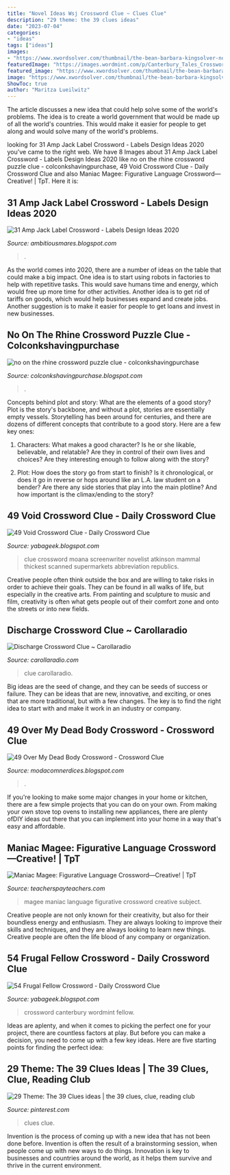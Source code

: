 ```yaml
---
title: "Novel Ideas Wsj Crossword Clue ~ Clues Clue"
description: "29 theme: the 39 clues ideas"
date: "2023-07-04"
categories:
- "ideas"
tags: ["ideas"]
images:
- "https://www.xwordsolver.com/thumbnail/the-bean-barbara-kingsolver-novel.png"
featuredImage: "https://images.wordmint.com/p/Canterbury_Tales_Crossword_226904.png"
featured_image: "https://www.xwordsolver.com/thumbnail/the-bean-barbara-kingsolver-novel.png"
image: "https://www.xwordsolver.com/thumbnail/the-bean-barbara-kingsolver-novel.png"
ShowToc: true
author: "Maritza Lueilwitz"
---
```



The article discusses a new idea that could help solve some of the world's problems. The idea is to create a world government that would be made up of all the world's countries. This would make it easier for people to get along and would solve many of the world's problems.

	

		
looking for 31 Amp Jack Label Crossword - Labels Design Ideas 2020 you've came to the right web. We have 8 Images about 31 Amp Jack Label Crossword - Labels Design Ideas 2020 like no on the rhine crossword puzzle clue - colconkshavingpurchase, 49 Void Crossword Clue - Daily Crossword Clue and also Maniac Magee: Figurative Language Crossword—Creative! | TpT. Here it is:
		
    
## 31 Amp Jack Label Crossword - Labels Design Ideas 2020

<img loading=lazy src="http://media-s3-us-east-1.ceros.com/boston-globe/images/2019/01/14/6ea5665a667776da1fd59ea59e9b7f20/speclabel-hardcheese.png" onerror="this.onerror=null;this.src='https://tse2.mm.bing.net/th?id=OIP.Z1hq59v1K2qSzekL_FS40gHaEX&amp;pid=15.1';" alt="31 Amp Jack Label Crossword - Labels Design Ideas 2020">

_Source: ambitiousmares.blogspot.com_

>. 

	

As the world comes into 2020, there are a number of ideas on the table that could make a big impact. One idea is to start using robots in factories to help with repetitive tasks. This would save humans time and energy, which would free up more time for other activities. Another idea is to get rid of tariffs on goods, which would help businesses expand and create jobs. Another suggestion is to make it easier for people to get loans and invest in new businesses.

    
## No On The Rhine Crossword Puzzle Clue - Colconkshavingpurchase

<img loading=lazy src="https://4.bp.blogspot.com/-A4rJPITOBDU/VMt5R8Vju9I/AAAAAAAAYIY/sDD8yCCer_w/s1600/Jan30FULL%2Bcopy.jpg" onerror="this.onerror=null;this.src='https://tse3.mm.bing.net/th?id=OIP.VHMDISmch8-Jxxv1eIr-qQHaHa&amp;pid=15.1';" alt="no on the rhine crossword puzzle clue - colconkshavingpurchase">

_Source: colconkshavingpurchase.blogspot.com_

>. 

	

Concepts behind plot and story: What are the elements of a good story?
Plot is the story's backbone, and without a plot, stories are essentially empty vessels. Storytelling has been around for centuries, and there are dozens of different concepts that contribute to a good story. Here are a few key ones:
1) Characters: What makes a good character? Is he or she likable, believable, and relatable? Are they in control of their own lives and choices? Are they interesting enough to follow along with the story?

2) Plot: How does the story go from start to finish? Is it chronological, or does it go in reverse or hops around like an L.A. law student on a bender? Are there any side stories that play into the main plotline? And how important is the climax/ending to the story?

    
## 49 Void Crossword Clue - Daily Crossword Clue

<img loading=lazy src="https://www.xwordsolver.com/thumbnail/the-bean-barbara-kingsolver-novel.png" onerror="this.onerror=null;this.src='https://tse1.mm.bing.net/th?id=OIP.LDGYWDdyfKrXKuC5C7W8XgHaC5&amp;pid=15.1';" alt="49 Void Crossword Clue - Daily Crossword Clue">

_Source: yabageek.blogspot.com_

>clue crossword moana screenwriter novelist atkinson mammal thickest scanned supermarkets abbreviation republics. 

	

Creative people often think outside the box and are willing to take risks in order to achieve their goals. They can be found in all walks of life, but especially in the creative arts. From painting and sculpture to music and film, creativity is often what gets people out of their comfort zone and onto the streets or into new fields.

    
## Discharge Crossword Clue ~ Carollaradio

<img loading=lazy src="https://carollaradio.com/g/000-surprising-discharge-crossword-clue-image-1024_873.jpg" onerror="this.onerror=null;this.src='https://tse3.mm.bing.net/th?id=OIP.oK031HVFTx4N6f5Z9dZamAHaGT&amp;pid=15.1';" alt="Discharge Crossword Clue ~ Carollaradio">

_Source: carollaradio.com_

>clue carollaradio. 

	

Big ideas are the seed of change, and they can be seeds of success or failure. They can be ideas that are new, innovative, and exciting, or ones that are more traditional, but with a few changes. The key is to find the right idea to start with and make it work in an industry or company.

    
## 49 Over My Dead Body Crossword - Crossword Clue

<img loading=lazy src="https://image.slidesharecdn.com/crosswordbody-110110130650-phpapp02/95/body-crossword-1-728.jpg?cb=1294665612" onerror="this.onerror=null;this.src='https://tse2.mm.bing.net/th?id=OIP.DcLBbFpANibn4B1Mtq4-LwHaKe&amp;pid=15.1';" alt="49 Over My Dead Body Crossword - Crossword Clue">

_Source: modacomnerdices.blogspot.com_

>. 

	

If you're looking to make some major changes in your home or kitchen, there are a few simple projects that you can do on your own. From making your own stove top ovens to installing new appliances, there are plenty ofDIY ideas out there that you can implement into your home in a way that's easy and affordable.

    
## Maniac Magee: Figurative Language Crossword—Creative! | TpT

<img loading=lazy src="https://ecdn.teacherspayteachers.com/thumbitem/Maniac-Magee-Figurative-Language-Crossword-Creative-1497537118/original-37031-2.jpg" onerror="this.onerror=null;this.src='https://tse3.mm.bing.net/th?id=OIP.cVTKX23VDz6NA7BRA7Xa8gHaJm&amp;pid=15.1';" alt="Maniac Magee: Figurative Language Crossword—Creative! | TpT">

_Source: teacherspayteachers.com_

>magee maniac language figurative crossword creative subject. 

	

Creative people are not only known for their creativity, but also for their boundless energy and enthusiasm. They are always looking to improve their skills and techniques, and they are always looking to learn new things. Creative people are often the life blood of any company or organization.

    
## 54 Frugal Fellow Crossword - Daily Crossword Clue

<img loading=lazy src="https://images.wordmint.com/p/Canterbury_Tales_Crossword_226904.png" onerror="this.onerror=null;this.src='https://tse2.mm.bing.net/th?id=OIP.arJg8etnDl7GispPIiWxuQHaJ1&amp;pid=15.1';" alt="54 Frugal Fellow Crossword - Daily Crossword Clue">

_Source: yabageek.blogspot.com_

>crossword canterbury wordmint fellow. 

	

Ideas are aplenty, and when it comes to picking the perfect one for your project, there are countless factors at play. But before you can make a decision, you need to come up with a few key ideas. Here are five starting points for finding the perfect idea:

    
## 29 Theme: The 39 Clues Ideas | The 39 Clues, Clue, Reading Club

<img loading=lazy src="https://i.pinimg.com/474x/56/d5/16/56d5168fbf9935994f12fb5f0ba6e1f0--the--clues-race-party.jpg" onerror="this.onerror=null;this.src='https://tse4.mm.bing.net/th?id=OIP.CT4rRq4xHu3CmukZm2iewQAAAA&amp;pid=15.1';" alt="29 Theme: The 39 Clues ideas | the 39 clues, clue, reading club">

_Source: pinterest.com_

>clues clue. 

	

Invention is the process of coming up with a new idea that has not been done before. Invention is often the result of a brainstorming session, when people come up with new ways to do things. Innovation is key to businesses and countries around the world, as it helps them survive and thrive in the current environment.

